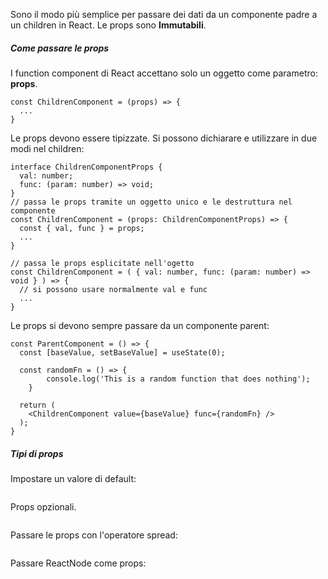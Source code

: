Sono il modo più semplice per passare dei dati da un componente padre a un children in React.
Le props sono **Immutabili**.
##### Come passare le props

I function component di React accettano solo un oggetto come parametro: **props**. 

```tsx
const ChildrenComponent = (props) => {
  ...
}
```

Le props devono essere tipizzate. Si possono dichiarare e utilizzare in due modi nel children:

```tsx
interface ChildrenComponentProps {
  val: number;
  func: (param: number) => void;
}
// passa le props tramite un oggetto unico e le destruttura nel componente
const ChildrenComponent = (props: ChildrenComponentProps) => {
  const { val, func } = props;
  ...
}
```

```tsx
// passa le props esplicitate nell'ogetto
const ChildrenComponent = ( { val: number, func: (param: number) => void } ) => {
  // si possono usare normalmente val e func
  ...
}
```

Le props si devono sempre passare da un componente parent:

```tsx
const ParentComponent = () => {
  const [baseValue, setBaseValue] = useState(0);

  const randomFn = () => {
        console.log('This is a random function that does nothing');
    }
  
  return (
    <ChildrenComponent value={baseValue} func={randomFn} />
  );
}
```

##### Tipi di props

Impostare un valore di default:

```
```

Props opzionali.

```
```

Passare le props con l'operatore spread:

```
```

Passare ReactNode come props:

```
```

